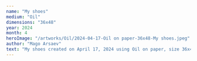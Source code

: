 ```yaml
---
name: "My shoes"
medium: "Oil"
dimensions: "36x48"
year: 2024
month: 4
heroImage: "/artworks/Oil/2024-04-17-Oil on paper-36x48-My shoes.jpeg"
author: "Mago Arsaev"
text: "My shoes created on April 17, 2024 using Oil on paper, size 36x48."
---
```


